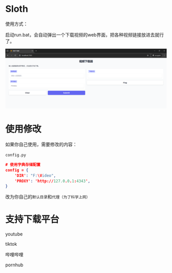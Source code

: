 # Sloth

使用方式：

启动run.bat，会自动弹出一个下载视频的web界面，把各种视频链接放进去就行了。

![image-20250224171444823](./README.assets/image-20250224171444823.png)

# 使用修改

如果你自己使用，需要修改的内容：

`config.py`

```jsoN
# 使用字典存储配置
config = {
    'DIR': "F:\Video",
    'PROXY': 'http://127.0.0.1:4343',
}
```

改为你自己的`默认目录`和`代理（为了科学上网）`



# 支持下载平台

youtube

tiktok

哔哩哔哩

pornhub

